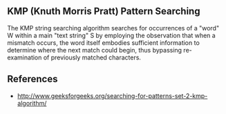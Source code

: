 ## KMP (Knuth Morris Pratt) Pattern Searching

The KMP string searching algorithm searches for occurrences of a "word" W within a main "text string" S by employing the observation that when a mismatch occurs, the word itself embodies sufficient information to determine where the next match could begin, thus bypassing re-examination of previously matched characters.

## References

- http://www.geeksforgeeks.org/searching-for-patterns-set-2-kmp-algorithm/
